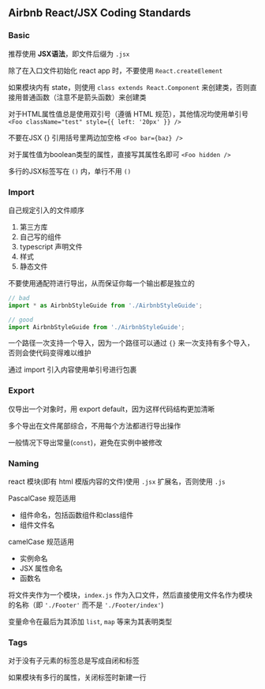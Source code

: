 ## Airbnb React/JSX Coding Standards

### Basic

推荐使用 **JSX语法**，即文件后缀为 `.jsx`

除了在入口文件初始化 react app 时，不要使用 `React.createElement`

如果模块内有 state，则使用 `class extends React.Component` 来创建类，否则直接用普通函数（注意不是箭头函数）来创建类

对于HTML属性值总是使用双引号（遵循 HTML 规范），其他情况均使用单引号 `<Foo className="test" style={{ left: '20px' }} />`

不要在JSX {} 引用括号里两边加空格 `<Foo bar={baz} />`

对于属性值为boolean类型的属性，直接写其属性名即可 `<Foo hidden />`

多行的JSX标签写在 `()` 内，单行不用 `()`

### Import

自己规定引入的文件顺序
1. 第三方库
2. 自己写的组件
3. typescript 声明文件
4. 样式
5. 静态文件

不要使用通配符进行导出，从而保证你每一个输出都是独立的

```javascript
// bad
import * as AirbnbStyleGuide from './AirbnbStyleGuide';

// good
import AirbnbStyleGuide from './AirbnbStyleGuide';
```

一个路径一次支持一个导入，因为一个路径可以通过 `{}` 来一次支持有多个导入，否则会使代码变得难以维护

通过 import 引入内容使用单引号进行包裹

### Export

仅导出一个对象时，用 export default，因为这样代码结构更加清晰

多个导出在文件尾部综合，不用每个方法都进行导出操作

一般情况下导出常量(`const`)，避免在实例中被修改

### Naming

react 模块(即有 html 模版内容的文件)使用 `.jsx` 扩展名，否则使用 `.js`

PascalCase 规范适用
- 组件命名，包括函数组件和class组件
- 组件文件名

camelCase 规范适用
- 实例命名
- JSX 属性命名
- 函数名

将文件夹作为一个模块，`index.js` 作为入口文件，然后直接使用文件名作为模块的名称（即 `'./Footer'` 而不是 `'./Footer/index'`)

变量命令在最后为其添加 `list`, `map` 等来为其表明类型

### Tags

对于没有子元素的标签总是写成自闭和标签

如果模块有多行的属性，关闭标签时新建一行

